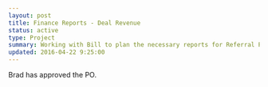 ```yaml
---
layout: post
title: Finance Reports - Deal Revenue
status: active
type: Project
summary: Working with Bill to plan the necessary reports for Referral Partners as well as what we can provide to Finance to deliver a first cut of a Deal Revenue Report.  We also have a first cut of a Reporting Management template to help catalog and manage reports we deliver.
updated: 2016-04-22 9:25:00
---
```


Brad has approved the PO.
